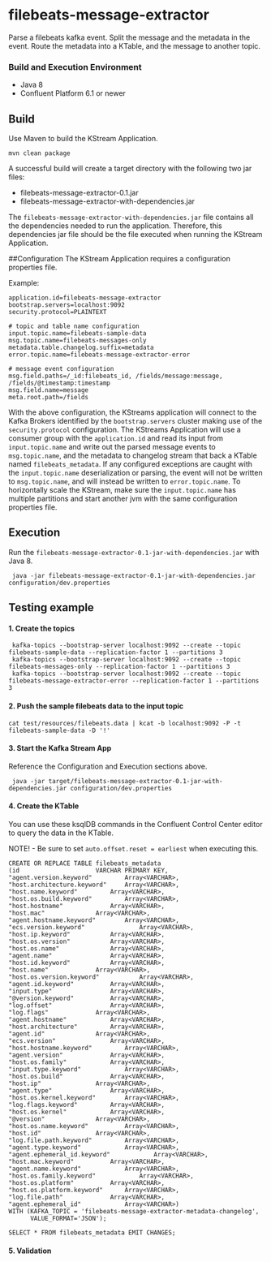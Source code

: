 # filebeats-message-extractor
Parse a filebeats kafka event. Split the message and the metadata in the event. Route the metadata into a KTable, and the message to another topic.

### Build and Execution Environment
* Java 8
* Confluent Platform 6.1 or newer

## Build
Use Maven to build the KStream Application.

```
mvn clean package
```

A successful build will create a target directory with the following two jar files:
* filebeats-message-extractor-0.1.jar
* filebeats-message-extractor-with-dependencies.jar

The `filebeats-message-extractor-with-dependencies.jar` file contains all the dependencies needed to run the application. Therefore, this dependencies jar file should be the file executed when running the KStream Application.

##Configuration
The KStream Application requires a configuration properties file.

Example:
```
application.id=filebeats-message-extractor
bootstrap.servers=localhost:9092
security.protocol=PLAINTEXT

# topic and table name configuration
input.topic.name=filebeats-sample-data
msg.topic.name=filebeats-messages-only
metadata.table.changelog.suffix=metadata
error.topic.name=filebeats-message-extractor-error

# message event configuration
msg.field.paths=/_id:filebeats_id, /fields/message:message, /fields/@timestamp:timestamp
msg.field.name=message
meta.root.path=/fields

```

With the above configuration, the KStreams application will connect to the Kafka Brokers identified by the `bootstrap.servers` cluster making use of the `security.protocol` configuration. The KStreams Application will use a consumer group with the `application.id` and read its input from `input.topic.name` and write out the parsed message events to `msg.topic.name`, and the metadata to changelog stream that back a KTable named `filebeats_metadata`. If any configured exceptions are caught with the `input.topic.name` deserialization or parsing, the event will not be written to `msg.topic.name`, and will instead be written to `error.topic.name`. To horizontally scale the KStream, make sure the `input.topic.name` has multiple partitions and start another jvm with the same configuration properties file.

## Execution
Run the `filebeats-message-extractor-0.1-jar-with-dependencies.jar` with Java 8.

```
 java -jar filebeats-message-extractor-0.1-jar-with-dependencies.jar configuration/dev.properties
```

## Testing example

#### 1. Create the topics
```
 kafka-topics --bootstrap-server localhost:9092 --create --topic filebeats-sample-data --replication-factor 1 --partitions 3 
 kafka-topics --bootstrap-server localhost:9092 --create --topic filebeats-messages-only --replication-factor 1 --partitions 3
 kafka-topics --bootstrap-server localhost:9092 --create --topic filebeats-message-extractor-error --replication-factor 1 --partitions 3 
```

#### 2. Push the sample filebeats data to the input topic
```
cat test/resources/filebeats.data | kcat -b localhost:9092 -P -t filebeats-sample-data -D '!'
```

#### 3. Start the Kafka Stream App
Reference the Configuration and Execution sections above.
```
 java -jar target/filebeats-message-extractor-0.1-jar-with-dependencies.jar configuration/dev.properties
```

#### 4. Create the KTable
You can use these ksqlDB commands in the Confluent Control Center editor to query the data in the KTable.

NOTE! - Be sure to set `auto.offset.reset = earliest` when executing this.
```
CREATE OR REPLACE TABLE filebeats_metadata
(id 					VARCHAR PRIMARY KEY,
"agent.version.keyword"			Array<VARCHAR>,
"host.architecture.keyword"		Array<VARCHAR>,
"host.name.keyword"			Array<VARCHAR>,
"host.os.build.keyword"			Array<VARCHAR>,
"host.hostname"				Array<VARCHAR>,
"host.mac"				Array<VARCHAR>,
"agent.hostname.keyword"		Array<VARCHAR>,
"ecs.version.keyword"		        Array<VARCHAR>,
"host.ip.keyword"			Array<VARCHAR>,
"host.os.version"			Array<VARCHAR>,
"host.os.name"				Array<VARCHAR>,
"agent.name"				Array<VARCHAR>,
"host.id.keyword"			Array<VARCHAR>,
"host.name"				Array<VARCHAR>,
"host.os.version.keyword"	        Array<VARCHAR>,
"agent.id.keyword"			Array<VARCHAR>,
"input.type"				Array<VARCHAR>,
"@version.keyword"			Array<VARCHAR>,
"log.offset"				Array<VARCHAR>,
"log.flags"				Array<VARCHAR>,
"agent.hostname"			Array<VARCHAR>,
"host.architecture"			Array<VARCHAR>,
"agent.id"				Array<VARCHAR>,
"ecs.version"				Array<VARCHAR>,
"host.hostname.keyword"			Array<VARCHAR>,
"agent.version"				Array<VARCHAR>,
"host.os.family"			Array<VARCHAR>,
"input.type.keyword"			Array<VARCHAR>,
"host.os.build"				Array<VARCHAR>,
"host.ip"				Array<VARCHAR>,
"agent.type"				Array<VARCHAR>,
"host.os.kernel.keyword"		Array<VARCHAR>,
"log.flags.keyword"			Array<VARCHAR>,
"host.os.kernel"			Array<VARCHAR>,
"@version"				Array<VARCHAR>,
"host.os.name.keyword"			Array<VARCHAR>,
"host.id"				Array<VARCHAR>,
"log.file.path.keyword" 		Array<VARCHAR>,
"agent.type.keyword"			Array<VARCHAR>,
"agent.ephemeral_id.keyword"            Array<VARCHAR>,
"host.mac.keyword"			Array<VARCHAR>,
"agent.name.keyword"			Array<VARCHAR>,
"host.os.family.keyword"	        Array<VARCHAR>,
"host.os.platform"			Array<VARCHAR>,
"host.os.platform.keyword"		Array<VARCHAR>,
"log.file.path"				Array<VARCHAR>,
"agent.ephemeral_id"			Array<VARCHAR>)
WITH (KAFKA_TOPIC = 'filebeats-message-extractor-metadata-changelog',
      VALUE_FORMAT='JSON');
      
SELECT * FROM filebeats_metadata EMIT CHANGES;      
```

#### 5. Validation